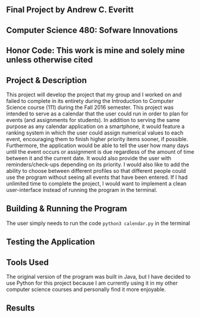 ## Final Project by Andrew C. Everitt
## Computer Science 480: Sofware Innovations
## Honor Code: This work is mine and solely mine unless otherwise cited

## Project & Description
This project will develop the project that my group and I worked on and failed to complete in its entirety during the Introduction to Computer Science course (111) during the Fall 2016 semester. This project was intended to serve as a calendar that the user could run in order to plan for events (and assignments for students). In addition to serving the same purpose as any calendar application on a smartphone, it would feature a ranking system in which the user could assign numerical values to each event, encouraging them to finish higher priority items sooner, if possible. Furthermore, the application would be able to tell the user how many days until the event occurs or assignment is due regardless of the amount of time between it and the current date. It would also provide the user with reminders/check-ups depending on its priority. I would also like to add the ability to choose between different profiles so that different people could use the program without seeing all events that have been entered. If I had unlimited time to complete the project, I would want to implement a clean user-interface instead of running the program in the terminal.

## Building & Running the Program
The user simply needs to run the code `python3 calendar.py` in the terminal

## Testing the Application

## Tools Used
The original version of the program was built in Java, but I have decided to use Python for this project because I am currently using it in my other computer science courses and personally find it more enjoyable.

## Results
